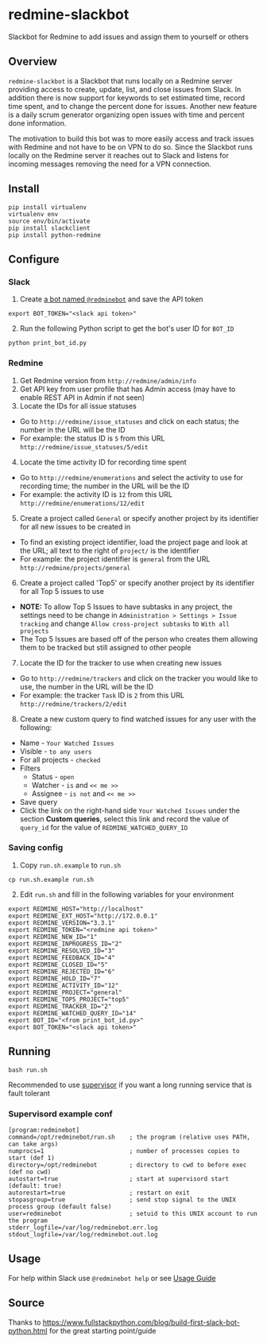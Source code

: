 # redmine-slackbot
Slackbot for Redmine to add issues and assign them to yourself or others

## Overview

`redmine-slackbot` is a Slackbot that runs locally on a Redmine server providing
access to create, update, list, and close issues from Slack. In addition there
is now support for keywords to set estimated time, record time spent, and to
change the percent done for issues. Another new feature is a daily scrum
generator organizing open issues with time and percent done information.

The motivation to build this bot was to more easily access and track issues
with Redmine and not have to be on VPN to do so. Since the Slackbot runs
locally on the Redmine server it reaches out to Slack and listens for incoming
messages removing the need for a VPN connection.

## Install

```
pip install virtualenv
virtualenv env
source env/bin/activate
pip install slackclient
pip install python-redmine
```

## Configure

### Slack

1. Create [a bot named `@redminebot`](https://my.slack.com/services/new/bot) and
save the API token

 `export BOT_TOKEN="<slack api token>"`

2. Run the following Python script to get the bot's user ID for `BOT_ID`

 `python print_bot_id.py`

### Redmine

1. Get Redmine version from `http://redmine/admin/info`
2. Get API key from user profile that has Admin access (may have to enable REST
API in Admin if not seen)
3. Locate the IDs for all issue statuses
 * Go to `http://redmine/issue_statuses` and click on each status; the number in
the URL will be the ID
 * For example: the status ID is `5` from this URL `http://redmine/issue_statuses/5/edit`
4. Locate the time activity ID for recording time spent
 * Go to `http://redmine/enumerations` and select the activity to use for
recording time; the number in the URL will be the ID
 * For example: the activity ID is `12` from this URL `http://redmine/enumerations/12/edit`
5. Create a project called `General` or specify another project by its
identifier for all new issues to be created in
 * To find an existing project identifier, load the project page and look at the
URL; all text to the right of `project/` is the identifier
 * For example: the project identifier is `general` from the URL `http://redmine/projects/general`
6. Create a project called 'Top5' or specify another project by its identifier
for all Top 5 issues to use
 * **NOTE:** To allow Top 5 Issues to have subtasks in any project, the settings
 need to be change in `Administration > Settings > Issue tracking` and change
 `Allow cross-project subtasks` to `With all projects`
 * The Top 5 Issues are based off of the person who creates them allowing them
 to be tracked but still assigned to other people
7. Locate the ID for the tracker to use when creating new issues
 * Go to `http://redmine/trackers` and click on the tracker you would like to
use, the number in the URL will be the ID
 * For example: the tracker `Task` ID is `2` from this URL `http://redmine/trackers/2/edit`
8. Create a new custom query to find watched issues for any user with the
following:
 * Name - `Your Watched Issues`
 * Visible - `to any users`
 * For all projects - `checked`
 * Filters
   * Status - `open`
   * Watcher - `is` and `<< me >>`
   * Assignee - `is not` and `<< me >>`
 * Save query
 * Click the link on the right-hand side `Your Watched Issues` under the section
 **Custom queries**, select this link and record the value of `query_id` for
 the value of `REDMINE_WATCHED_QUERY_ID`

### Saving config

1. Copy `run.sh.example` to `run.sh`

 `cp run.sh.example run.sh`

2. Edit `run.sh` and fill in the following variables for your environment
```
export REDMINE_HOST="http://localhost"
export REDMINE_EXT_HOST="http://172.0.0.1"
export REDMINE_VERSION="3.3.1"
export REDMINE_TOKEN="<redmine api token>"
export REDMINE_NEW_ID="1"
export REDMINE_INPROGRESS_ID="2"
export REDMINE_RESOLVED_ID="3"
export REDMINE_FEEDBACK_ID="4"
export REDMINE_CLOSED_ID="5"
export REDMINE_REJECTED_ID="6"
export REDMINE_HOLD_ID="7"
export REDMINE_ACTIVITY_ID="12"
export REDMINE_PROJECT="general"
export REDMINE_TOP5_PROJECT="top5"
export REDMINE_TRACKER_ID="2"
export REDMINE_WATCHED_QUERY_ID="14"
export BOT_ID="<from print_bot_id.py>"
export BOT_TOKEN="<slack api token>"
```

## Running

```
bash run.sh
```
Recommended to use [supervisor](https://www.digitalocean.com/community/tutorials/how-to-install-and-manage-supervisor-on-ubuntu-and-debian-vps) if you want a long running service that is fault
tolerant

### Supervisord example conf

```
[program:redminebot]
command=/opt/redminebot/run.sh    ; the program (relative uses PATH, can take args)
numprocs=1                        ; number of processes copies to start (def 1)
directory=/opt/redminebot         ; directory to cwd to before exec (def no cwd)
autostart=true                    ; start at supervisord start (default: true)
autorestart=true                  ; restart on exit
stopasgroup=true                  ; send stop signal to the UNIX process group (default false)
user=redminebot                   ; setuid to this UNIX account to run the program
stderr_logfile=/var/log/redminebot.err.log
stdout_logfile=/var/log/redminebot.out.log
```

## Usage

For help within Slack use `@redminebot help` or see [Usage Guide](https://github.com/mike-wendt/redmine-slackbot/wiki)

## Source

Thanks to https://www.fullstackpython.com/blog/build-first-slack-bot-python.html
for the great starting point/guide

